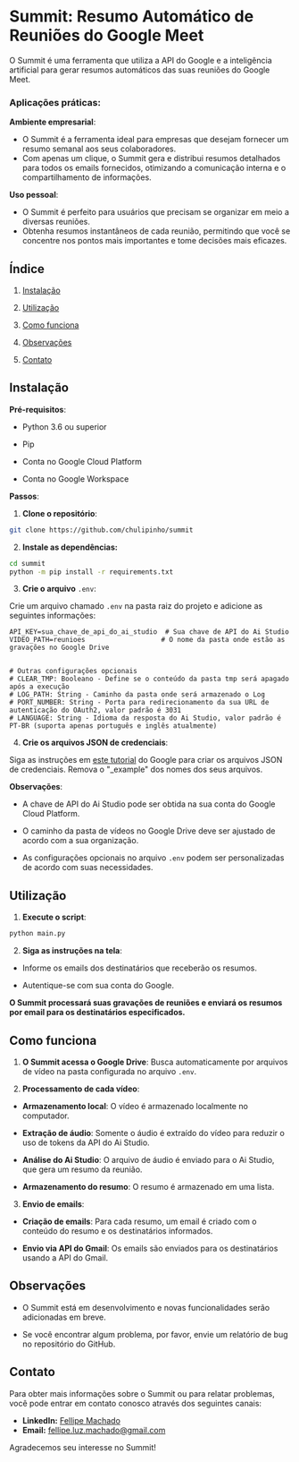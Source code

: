 # Summit: Resumo Automático de Reuniões do Google Meet

O Summit é uma ferramenta que utiliza a API do Google e a inteligência artificial para gerar resumos automáticos das suas reuniões do Google Meet.

### Aplicações práticas:

**Ambiente empresarial**:

- O Summit é a ferramenta ideal para empresas que desejam fornecer um resumo semanal aos seus colaboradores.
- Com apenas um clique, o Summit gera e distribui resumos detalhados para todos os emails fornecidos, otimizando a comunicação interna e o compartilhamento de informações.

**Uso pessoal**:

- O Summit é perfeito para usuários que precisam se organizar em meio a diversas reuniões.
- Obtenha resumos instantâneos de cada reunião, permitindo que você se concentre nos pontos mais importantes e tome decisões mais eficazes.

## Índice

1. [Instalação](#instalação)

2. [Utilização](#utilização)

3. [Como funciona](#como-funciona)

4. [Observações](#observações)

5. [Contato](#contato)

## Instalação

**Pré-requisitos**:

- Python 3.6 ou superior

- Pip

- Conta no Google Cloud Platform

- Conta no Google Workspace

**Passos**:

1. **Clone o repositório**:

```bash
git clone https://github.com/chulipinho/summit
```

2. **Instale as dependências:**

```bash
cd summit
python -m pip install -r requirements.txt
```

3. **Crie o arquivo** `.env`:

Crie um arquivo chamado `.env` na pasta raiz do projeto e adicione as seguintes informações:

```
API_KEY=sua_chave_de_api_do_ai_studio  # Sua chave de API do Ai Studio
VIDEO_PATH=reunioes                   # O nome da pasta onde estão as gravações no Google Drive


# Outras configurações opcionais
# CLEAR_TMP: Booleano - Define se o conteúdo da pasta tmp será apagado após a execução
# LOG_PATH: String - Caminho da pasta onde será armazenado o Log
# PORT_NUMBER: String - Porta para redirecionamento da sua URL de autenticação do OAuth2, valor padrão é 3031
# LANGUAGE: String - Idioma da resposta do Ai Studio, valor padrão é PT-BR (suporta apenas português e inglês atualmente)
```

4. **Crie os arquivos JSON de credenciais**:

Siga as instruções em [este tutorial](https://developers.google.com/workspace/guides/create-credentials?hl=pt-br) do Google para criar os arquivos JSON de credenciais. Remova o "_example" dos nomes dos seus arquivos.

**Observações**:

- A chave de API do Ai Studio pode ser obtida na sua conta do Google Cloud Platform.

- O caminho da pasta de vídeos no Google Drive deve ser ajustado de acordo com a sua organização.

- As configurações opcionais no arquivo `.env` podem ser personalizadas de acordo com suas necessidades.

## Utilização

1. **Execute o script**:

```bash
python main.py
```

2. **Siga as instruções na tela**:
- Informe os emails dos destinatários que receberão os resumos.

- Autentique-se com sua conta do Google.

**O Summit processará suas gravações de reuniões e enviará os resumos por email para os destinatários especificados.**

## Como funciona

1. **O Summit acessa o Google Drive**: Busca automaticamente por arquivos de vídeo na pasta configurada no arquivo `.env`.

2. **Processamento de cada vídeo**:
- **Armazenamento local**: O vídeo é armazenado localmente no computador.

- **Extração de áudio**: Somente o áudio é extraído do vídeo para reduzir o uso de tokens da API do Ai Studio.

- **Análise do Ai Studio**: O arquivo de áudio é enviado para o Ai Studio, que gera um resumo da reunião.

- **Armazenamento do resumo**: O resumo é armazenado em uma lista.
3. **Envio de emails**:
- **Criação de emails**: Para cada resumo, um email é criado com o conteúdo do resumo e os destinatários informados.

- **Envio via API do Gmail**: Os emails são enviados para os destinatários usando a API do Gmail.

## Observações

- O Summit está em desenvolvimento e novas funcionalidades serão adicionadas em breve.

- Se você encontrar algum problema, por favor, envie um relatório de bug no repositório do GitHub.

## Contato

Para obter mais informações sobre o Summit ou para relatar problemas, você pode entrar em contato conosco através dos seguintes canais:

- **LinkedIn:** [Fellipe Machado](https://www.linkedin.com/in/fellipe-luz/)
- **Email:** fellipe.luz.machado@gmail.com

Agradecemos seu interesse no Summit!


